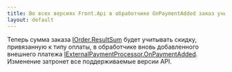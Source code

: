 ```yaml
---
title: Во всех версиях Front.Api в обработчике OnPaymentAdded заказ учитывает скидку, привязанную к типу оплаты
layout: default
---
```


Теперь сумма заказа [IOrder.ResultSum](http://iiko.github.io/front.api.sdk/v6/html/P_Resto_Front_Api_Data_Orders_IOrder_ResultSum.htm) будет учитывать скидку, привязанную к типу оплаты, в обработчике вновь добавленного внешнего платежа [IExternalPaymentProcessor.OnPaymentAdded](https://iiko.github.io/front.api.sdk/v6/html/M_Resto_Front_Api_IExternalPaymentProcessor_OnPaymentAdded.htm#!).
Изменение затронет все поддерживаемые версии API.